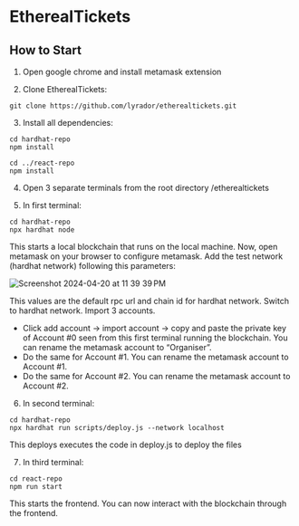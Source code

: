 # EtherealTickets

## How to Start
1. Open google chrome and install metamask extension
   
2. Clone EtherealTickets:
```
git clone https://github.com/lyrador/etherealtickets.git
```

3. Install all dependencies:
```
cd hardhat-repo
npm install
```
```
cd ../react-repo
npm install
```

4. Open 3 separate terminals from the root directory /etherealtickets
   
5. In first terminal:
```
cd hardhat-repo
npx hardhat node
```
This starts a local blockchain that runs on the local machine. 
Now, open metamask on your browser to configure metamask.
Add the test network (hardhat network) following this parameters:

![Screenshot 2024-04-20 at 11 39 39 PM](https://github.com/lyrador/etherealtickets/assets/65401176/cb79037d-9a1b-4e73-928d-cee66706fe0d)

This values are the default rpc url and chain id for hardhat network.
Switch to hardhat network.
Import 3 accounts.
- Click add account -> import account -> copy and paste the private key of Account #0 seen from this first terminal running the blockchain. You can rename the metamask account to “Organiser”.
- Do the same for Account #1. You can rename the metamask account to Account #1.
- Do the same for Account #2. You can rename the metamask account to Account #2.

6. In second terminal:
```
cd hardhat-repo
npx hardhat run scripts/deploy.js --network localhost
```
This deploys executes the code in deploy.js to deploy the files

7. In third terminal:
```
cd react-repo
npm run start
```
This starts the frontend. You can now interact with the blockchain through the frontend.
